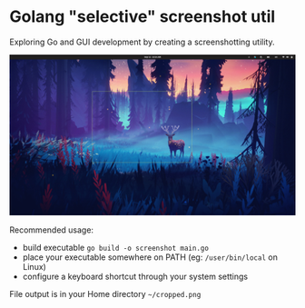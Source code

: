 # Golang "selective" screenshot util

Exploring Go and GUI development by creating a screenshotting utility.

[![Video Preview](preview.png)](preview.webm)

Recommended usage:

- build executable `go build -o screenshot main.go`
- place your executable somewhere on PATH (eg: `/user/bin/local` on Linux)
- configure a keyboard shortcut through your system settings


File output is in your Home directory `~/cropped.png`
